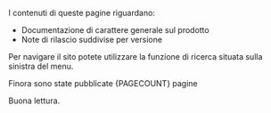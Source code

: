 ﻿
I contenuti di queste pagine riguardano:

  *  Documentazione di carattere generale sul prodotto 
  *  Note di rilascio suddivise per versione

Per navigare il sito potete utilizzare la funzione di ricerca situata sulla sinistra del menu.

Finora sono state pubblicate {PAGECOUNT} pagine

Buona lettura.
